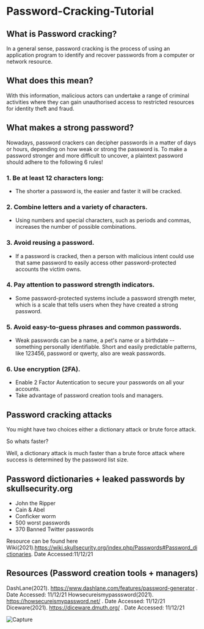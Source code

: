 # Password-Cracking-Tutorial

## What is Password cracking?
In a general sense, password cracking is the process of using an application program to identify and recover passwords from a computer or network resource.

## What does this mean?

With this information, malicious actors can undertake a range of criminal activities where they can gain unauthorised access to restricted resources for identity theft and fraud. 

## What makes a strong password?
Nowadays, password crackers can decipher passwords in a matter of days or hours, depending on how weak or strong the password is.  To make a password stronger and more difficult to uncover, a plaintext password should adhere to the following 6 rules!

### 1. Be at least 12 characters long:
*  The shorter a password is, the easier and faster it will be cracked.

### 2. Combine letters and a variety of characters.
*  Using numbers and special characters, such as periods and commas, increases the number of possible combinations.

### 3. Avoid reusing a password. 
* If a password is cracked, then a person with malicious intent could use that same password to easily access other password-protected accounts the victim owns.

### 4. Pay attention to password strength indicators.
* Some password-protected systems include a password strength meter, which is a scale that tells users when they have created a strong password.

### 5. Avoid easy-to-guess phrases and common passwords.

* Weak passwords can be a name, a pet's name or a birthdate -- something personally identifiable. Short and easily predictable patterns, like 123456, password or qwerty, also are weak passwords.

### 6. Use encryption (2FA).

* Enable 2 Factor Autentication to secure your passwords on all your accounts. 
* Take advantage of password creation tools and managers. 


##  Password cracking attacks

You might have two choices either a dictionary attack or brute force attack. 

So whats faster?

Well, a dictionary attack is much faster than a brute force attack where success is determined by the password list size. 

## Password dictionaries + leaked passwords by skullsecurity.org

* John the Ripper	
* Cain & Abel	
* Conficker worm	
* 500 worst passwords	
* 370 Banned Twitter passwords

Resource can be found here Wiki(2021).https://wiki.skullsecurity.org/index.php/Passwords#Password_dictionaries. Date Accessed:11/12/21

## Resources (Password creation tools + managers)

DashLane(2021). https://www.dashlane.com/features/password-generator . Date Accessed: 11/12/21
Howsecureismypasssword(2021). https://howsecureismypassword.net/ . Date Accessed: 11/12/21
Diceware(2021). https://diceware.dmuth.org/ . Date Accessed: 11/12/21

![Capture](https://user-images.githubusercontent.com/91548582/145674386-7786b9bd-3aab-45aa-8c40-732f9eb30c82.PNG)



